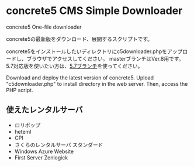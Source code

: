 # concrete5 CMS Simple Downloader

concrete5 One-file downloader

concrete5の最新版をダウンロード、展開するスクリプトです。

concrete5をインストールしたいディレクトリにc5downloader.phpをアップロードし、ブラウザでアクセスしてください。
masterブランチはVer.8用です。5.7対応版を使いたい方は、[5.7ブランチ](https://github.com/tao-s/c5downloader/tree/5.7)を使ってください。

Download and deploy the latest version of concrete5.
Upload "c5downloader.php" to install directory in the web server.
Then, access the PHP script.

## 使えたレンタルサーバ

* ロリポップ
* heteml
* CPI
* さくらのレンタルサーバ スタンダード
* Windows Azure Website
* First Server Zenlogick
